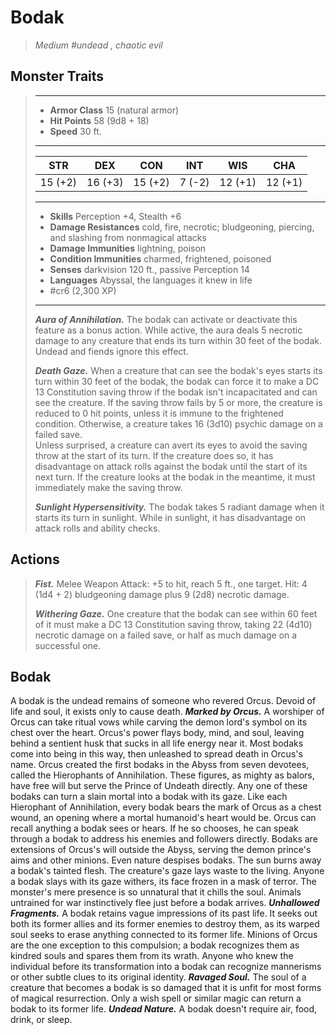 # Bodak
>*Medium #undead , chaotic evil*
## Monster Traits
>___
>- **Armor Class** 15 (natural armor)
>- **Hit Points** 58 (9d8 + 18)
>- **Speed** 30 ft.
>___
>|STR|DEX|CON|INT|WIS|CHA|
>|:---:|:---:|:---:|:---:|:---:|:---:|
>|15 (+2)|16 (+3)|15 (+2)|7 (-2)|12 (+1)|12 (+1)|
>___
>- **Skills** Perception +4, Stealth +6
>- **Damage Resistances** cold, fire, necrotic; bludgeoning, piercing, and slashing from nonmagical attacks
>- **Damage Immunities** lightning, poison
>- **Condition Immunities** charmed, frightened, poisoned
>- **Senses** darkvision 120 ft., passive Perception 14
>- **Languages** Abyssal, the languages it knew in life
>- #cr6 (2,300 XP)
>___
>***Aura of Annihilation.*** The bodak can activate or deactivate this feature as a bonus action. While active, the aura deals 5 necrotic damage to any creature that ends its turn within 30 feet of the bodak. Undead and fiends ignore this effect.  
>
>***Death Gaze.*** When a creature that can see the bodak's eyes starts its turn within 30 feet of the bodak, the bodak can force it to make a DC 13 Constitution saving throw if the bodak isn't incapacitated and can see the creature. If the saving throw fails by 5 or more, the creature is reduced to 0 hit points, unless it is immune to the frightened condition. Otherwise, a creature takes 16 (3d10) psychic damage on a failed save.  
>Unless surprised, a creature can avert its eyes to avoid the saving throw at the start of its turn. If the creature does so, it has disadvantage on attack rolls against the bodak until the start of its next turn. If the creature looks at the bodak in the meantime, it must immediately make the saving throw.  
>
>***Sunlight Hypersensitivity.*** The bodak takes 5 radiant damage when it starts its turn in sunlight. While in sunlight, it has disadvantage on attack rolls and ability checks.  
>
## Actions
>***Fist.*** Melee Weapon Attack: +5 to hit, reach 5 ft., one target. Hit: 4 (1d4 + 2) bludgeoning damage plus 9 (2d8) necrotic damage.  
>
>***Withering Gaze.*** One creature that the bodak can see within 60 feet of it must make a DC 13 Constitution saving throw, taking 22 (4d10) necrotic damage on a failed save, or half as much damage on a successful one.
## Bodak
A bodak is the undead remains of someone who revered Orcus. Devoid of life and soul, it exists only to cause death.
***Marked by Orcus.***  A worshiper of Orcus can take ritual vows while carving the demon lord's symbol on its chest over the heart. Orcus's power flays body, mind, and soul, leaving behind a sentient husk that sucks in all life energy near it. Most bodaks come into being in this way, then unleashed to spread death in Orcus's name.
Orcus created the first bodaks in the Abyss from seven devotees, called the Hierophants of Annihilation. These figures, as mighty as balors, have free will but serve the Prince of Undeath directly. Any one of these bodaks can turn a slain mortal into a bodak with its gaze. Like each Hierophant of Annihilation, every bodak bears the mark of Orcus as a chest wound, an opening where a mortal humanoid's heart would be.
Orcus can recall anything a bodak sees or hears. If he so chooses, he can speak through a bodak to address his enemies and followers directly. Bodaks are extensions of Orcus's will outside the Abyss, serving the demon prince's aims and other minions.
Even nature despises bodaks. The sun burns away a bodak's tainted flesh. The creature's gaze lays waste to the living. Anyone a bodak slays with its gaze withers, its face frozen in a mask of terror. The monster's mere presence is so unnatural that it chills the soul. Animals untrained for war instinctively flee just before a bodak arrives.
***Unhallowed Fragments.***  A bodak retains vague impressions of its past life. It seeks out both its former allies and its former enemies to destroy them, as its warped soul seeks to erase anything connected to its former life. Minions of Orcus are the one exception to this compulsion; a bodak recognizes them as kindred souls and spares them from its wrath. Anyone who knew the individual before its transformation into a bodak can recognize mannerisms or other subtle clues to its original identity.
***Ravaged Soul.***  The soul of a creature that becomes a bodak is so damaged that it is unfit for most forms of magical resurrection. Only a wish spell or similar magic can return a bodak to its former life.
***Undead Nature.***  A bodak doesn't require air, food, drink, or sleep.